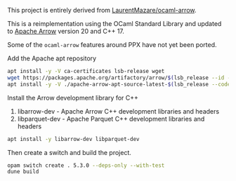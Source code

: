 This project is entirely derived from
[LaurentMazare/ocaml-arrow](https://github.com/LaurentMazare/ocaml-arrow).

This is a reimplementation using the OCaml Standard Library and updated to
[Apache Arrow](https://arrow.apache.org/) version 20 and C++ 17.

Some of the `ocaml-arrow` features around PPX have not yet been ported.

Add the Apache apt repository

```sh
apt install -y -V ca-certificates lsb-release wget
wget https://packages.apache.org/artifactory/arrow/$(lsb_release --id --short | tr 'A-Z' 'a-z')/apache-arrow-apt-source-latest-$(lsb_release --codename --short).deb
apt install -y -V ./apache-arrow-apt-source-latest-$(lsb_release --codename --short).deb
```

Install the Arrow development library for C++

1. libarrow-dev - Apache Arrow C++ development libraries and headers
2. libparquet-dev - Apache Parquet C++ development libraries and headers

```sh
apt install -y libarrow-dev libparquet-dev
```

Then create a switch and build the project.

```sh
opam switch create . 5.3.0 --deps-only --with-test
dune build
```
